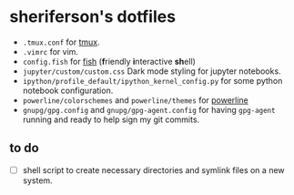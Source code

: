 # sheriferson's dotfiles

- `.tmux.conf` for [tmux](https://tmux.github.io/ "tmux").
- `.vimrc` for vim.
- `config.fish` for [fish](http://fishshell.com/ "fish shell") (**f**riendly **i**nteractive **sh**ell)
- `jupyter/custom/custom.css` Dark mode styling for jupyter notebooks.
- `ipython/profile_default/ipython_kernel_config.py` for some python notebook configuration.
- `powerline/colorschemes` and `powerline/themes` for [powerline](https://github.com/powerline/powerline)
- `gnupg/gpg.config` and `gnupg/gpg-agent.config` for having `gpg-agent` running and ready to help sign my git commits.

## to do

- [ ] shell script to create necessary directories and symlink files on a new system.
